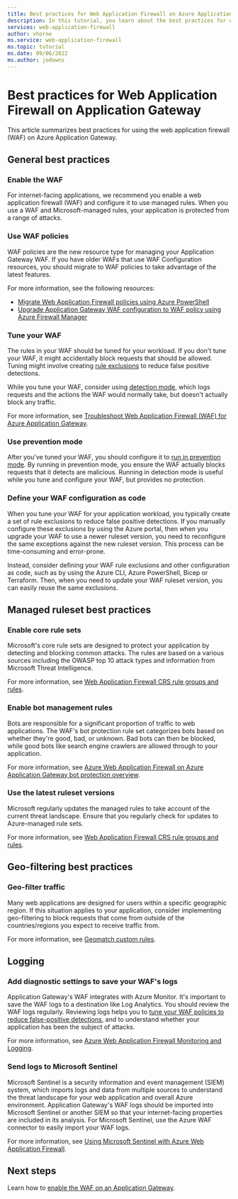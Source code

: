 ```yaml
---
title: Best practices for Web Application Firewall on Azure Application Gateway
description: In this tutorial, you learn about the best practices for using the web application firewall with Application Gateway.
services: web-application-firewall
author: vhorne
ms.service: web-application-firewall
ms.topic: tutorial
ms.date: 09/06/2022
ms.author: jodowns
---
```


# Best practices for Web Application Firewall on Application Gateway

This article summarizes best practices for using the web application firewall (WAF) on Azure Application Gateway.

## General best practices

### Enable the WAF

For internet-facing applications, we recommend you enable a web application firewall (WAF) and configure it to use managed rules. When you use a WAF and Microsoft-managed rules, your application is protected from a range of attacks.

### Use WAF policies

WAF policies are the new resource type for managing your Application Gateway WAF. If you have older WAFs that use WAF Configuration resources, you should migrate to WAF policies to take advantage of the latest features.

For more information, see the following resources:
- [Migrate Web Application Firewall policies using Azure PowerShell](./migrate-policy.md)
- [Upgrade Application Gateway WAF configuration to WAF policy using Azure Firewall Manager](../shared/manage-policies.md#upgrade-application-gateway-waf-configuration-to-waf-policy)

### Tune your WAF

The rules in your WAF should be tuned for your workload. If you don't tune your WAF, it might accidentally block requests that should be allowed. Tuning might involve creating [rule exclusions](application-gateway-waf-configuration.md) to reduce false positive detections.

While you tune your WAF, consider using [detection mode](create-waf-policy-ag.md#configure-waf-rules-optional), which logs requests and the actions the WAF would normally take, but doesn't actually block any traffic.

For more information, see [Troubleshoot Web Application Firewall (WAF) for Azure Application Gateway](web-application-firewall-troubleshoot.md).

### Use prevention mode

After you've tuned your WAF, you should configure it to [run in prevention mode](create-waf-policy-ag.md#configure-waf-rules-optional). By running in prevention mode, you ensure the WAF actually blocks requests that it detects are malicious. Running in detection mode is useful while you tune and configure your WAF, but provides no protection.

### Define your WAF configuration as code

When you tune your WAF for your application workload, you typically create a set of rule exclusions to reduce false positive detections. If you manually configure these exclusions by using the Azure portal, then when you upgrade your WAF to use a newer ruleset version, you need to reconfigure the same exceptions against the new ruleset version. This process can be time-consuming and error-prone.

Instead, consider defining your WAF rule exclusions and other configuration as code, such as by using the Azure CLI, Azure PowerShell, Bicep or Terraform. Then, when you need to update your WAF ruleset version, you can easily reuse the same exclusions.

## Managed ruleset best practices

### Enable core rule sets

Microsoft's core rule sets are designed to protect your application by detecting and blocking common attacks. The rules are based on a various sources including the OWASP top 10 attack types and information from Microsoft Threat Intelligence.

For more information, see [Web Application Firewall CRS rule groups and rules](application-gateway-crs-rulegroups-rules.md).

### Enable bot management rules

Bots are responsible for a significant proportion of traffic to web applications. The WAF's bot protection rule set categorizes bots based on whether they're good, bad, or unknown. Bad bots can then be blocked, while good bots like search engine crawlers are allowed through to your application.

For more information, see [Azure Web Application Firewall on Azure Application Gateway bot protection overview](bot-protection-overview.md).

### Use the latest ruleset versions

Microsoft regularly updates the managed rules to take account of the current threat landscape. Ensure that you regularly check for updates to Azure-managed rule sets.

For more information, see [Web Application Firewall CRS rule groups and rules](application-gateway-crs-rulegroups-rules.md).

## Geo-filtering best practices

### Geo-filter traffic

Many web applications are designed for users within a specific geographic region. If this situation applies to your application, consider implementing geo-filtering to block requests that come from outside of the countries/regions you expect to receive traffic from.

For more information, see [Geomatch custom rules](geomatch-custom-rules.md).

## Logging

### Add diagnostic settings to save your WAF's logs

Application Gateway's WAF integrates with Azure Monitor. It's important to save the WAF logs to a destination like Log Analytics. You should review the WAF logs regularly. Reviewing logs helps you to [tune your WAF policies to reduce false-positive detections](#tune-your-waf), and to understand whether your application has been the subject of attacks.

For more information, see [Azure Web Application Firewall Monitoring and Logging](application-gateway-waf-metrics.md).

### Send logs to Microsoft Sentinel

Microsoft Sentinel is a security information and event management (SIEM) system, which imports logs and data from multiple sources to understand the threat landscape for your web application and overall Azure environment. Application Gateway's WAF logs should be imported into Microsoft Sentinel or another SIEM so that your internet-facing properties are included in its analysis. For Microsoft Sentinel, use the Azure WAF connector to easily import your WAF logs.

For more information, see [Using Microsoft Sentinel with Azure Web Application Firewall](../waf-sentinel.md).

## Next steps

Learn how to [enable the WAF on an Application Gateway](application-gateway-web-application-firewall-portal.md).

